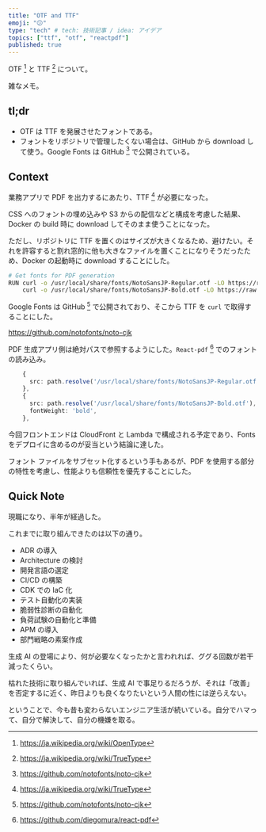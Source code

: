 ```yaml
---
title: "OTF and TTF"
emoji: "😕"
type: "tech" # tech: 技術記事 / idea: アイデア
topics: ["ttf", "otf", "reactpdf"]
published: true
---
```


OTF [^2] と TTF [^3] について。

雑なメモ。

## tl;dr

- OTF は TTF を発展させたフォントである。
- フォントをリポジトリで管理したくない場合は、GitHub から download して使う。Google Fonts は GitHub [^1] で公開されている。

## Context

業務アプリで PDF を出力するにあたり、TTF [^3] が必要になった。

CSS へのフォントの埋め込みや S3 からの配信などと構成を考慮した結果、Docker の build 時に download してそのまま使うことになった。

ただし、リポジトリに TTF を置くのはサイズが大きくなるため、避けたい。それを許容すると割れ窓的に他も大きなファイルを置くことになりそうだったため、Docker の起動時に download することにした。

```bash
# Get fonts for PDF generation
RUN curl -o /usr/local/share/fonts/NotoSansJP-Regular.otf -LO https://raw.githubusercontent.com/notofonts/noto-cjk/main/Sans/SubsetOTF/JP/NotoSansJP-Regular.otf && \
    curl -o /usr/local/share/fonts/NotoSansJP-Bold.otf -LO https://raw.githubusercontent.com/notofonts/noto-cjk/main/Sans/SubsetOTF/JP/NotoSansJP-Bold.otf
```

Google Fonts は GitHub [^1] で公開されており、そこから TTF を `curl` で取得することにした。

https://github.com/notofonts/noto-cjk

PDF 生成アプリ側は絶対パスで参照するようにした。`React-pdf` [^4] でのフォントの読み込み。

```typescript
    {
      src: path.resolve('/usr/local/share/fonts/NotoSansJP-Regular.otf'),
    },
    {
      src: path.resolve('/usr/local/share/fonts/NotoSansJP-Bold.otf'),
      fontWeight: 'bold',
    },
```

今回フロントエンドは CloudFront と Lambda で構成される予定であり、Fonts をデプロイに含めるのが妥当という結論に達した。

フォント ファイルをサブセット化するという手もあるが、PDF を使用する部分の特性を考慮し、性能よりも信頼性を優先することにした。

## Quick Note

現職になり、半年が経過した。

これまでに取り組んできたのは以下の通り。

- ADR の導入
- Architecture の検討
- 開発言語の選定
- CI/CD の構築
- CDK での IaC 化
- テスト自動化の実装
- 脆弱性診断の自動化
- 負荷試験の自動化と準備
- APM の導入
- 部門戦略の素案作成

生成 AI の登場により、何が必要なくなったかと言われれば、ググる回数が若干減ったくらい。

枯れた技術に取り組んでいれば、生成 AI で事足りるだろうが、それは「改善」を否定するに近く、昨日よりも良くなりたいという人間の性には逆らえない。

ということで、今も昔も変わらないエンジニア生活が続いている。自分でハマって、自分で解決して、自分の機嫌を取る。


[^1]: https://github.com/notofonts/noto-cjk
[^2]: https://ja.wikipedia.org/wiki/OpenType
[^3]: https://ja.wikipedia.org/wiki/TrueType
[^4]: https://github.com/diegomura/react-pdf
